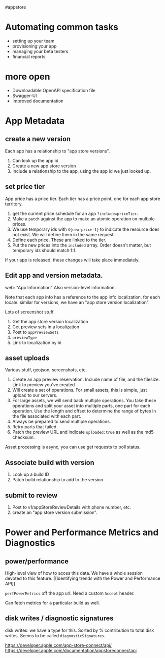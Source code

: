 #appstore

# Automating common tasks
* setting up your team
* provisioning your app
* managing your beta testers
* financial reports

# more open

* Downloadable OpenAPI specification file
* Swagger-UI
* Improved documentation

# App Metadata

## create a new version

Each app has a relationship to "app store versions".

1.  Can look up the app id.
2.  Create a new app store version
3.  Include a relationship to the app, using the app id we just looked up.

## set price tier
App price has a price tier.
Each tier has a price point, one for each app store territory.

1.  get the current price schedule for an app `?include=priceTier`.
2.  Make a `patch` against the app to make an atomic operation on multiple prices.
3.  We use temporary ids with `${new-price-1}` to indicate the resource does not exist.  We will define them in the same request.
4.  Define each price.  These are linked to the tier.
5.  Put the new prices into the `included` array.  Order doesn't matter, but temporary ids should match 1:1.

If your app is released, these changes will take place immediately.

## Edit app and version metadata.

web: "App Information"
Also version-level information.

Note that each app info has a reference to the app info localization, for each locale.
similar for versions, we have an "app store version localization".

Lots of screenshot stuff.

1.  Get the app store version localization
2.  Get preview sets in a localization
3.  Post to `appPreviewSets`
4.  `previewType` 
5.  Link to localization by id

## asset uploads
Various stuff, geojson, screenshots, etc.

1.  Create an app preview reservation.  Include name of file, and the filesize.  Link to preview you've created
2.   Will create a set of operations.  For small assets, this is simple, just upload to our servers.
3.   For large assets, we will send back multiple operations.  You take these operations and split your asset into multiple parts, one part for each operation.  Use the length and offset to determine the range of bytes in the file associated with each part.
4.   Always be prepared to send multiple operations.
5.   Retry parts that failed.
6.   Patch the preview URL and indicate `uploaded:true` as well as the md5 checksum.

Asset processing is async, you can use get requests to poll status.

## Associate build with version
1.  Look up a build ID
2.  Patch build relationship to add to the version

## submit to review
1.  Post to v1/appStoreReviewDetails with phone number, etc.
2.  create an "app store version submission".  


# Power and Performance Metrics and Diagnostics

## power/performance
High-level view of how to acces this data.  We have a whole session devoted to this feature.
[[Identifying trends with the Power and Performance API]]

`perfPowerMetrics` off the app url.  Need a custom `Accept` header.

Can fetch metrics for a particular build as well.  

## disk writes / diagnostic signatures
disk writes: we have a type for this.  Sorted by % contribution to total disk writes.  Seems to be called `diagnosticSignatures`.




https://developer.apple.com/app-store-connect/api/
https://developer.apple.com/documentation/appstoreconnectapi
